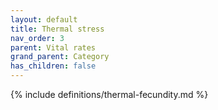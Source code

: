 ```yaml
---
layout: default
title: Thermal stress
nav_order: 3
parent: Vital rates
grand_parent: Category
has_children: false
---
```

{% include definitions/thermal-fecundity.md %}
